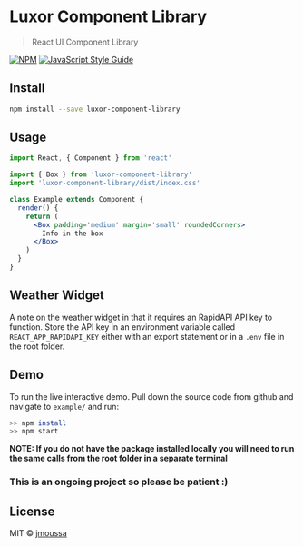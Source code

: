 # Luxor Component Library

> React UI Component Library

[![NPM](https://img.shields.io/npm/v/@jmoussa/luxor-component-library)](https://www.npmjs.com/package/@jmoussa/luxor-component-library) [![JavaScript Style Guide](https://img.shields.io/badge/code_style-standard-brightgreen.svg)](https://standardjs.com)

## Install

```bash
npm install --save luxor-component-library
```

## Usage

```jsx
import React, { Component } from 'react'

import { Box } from 'luxor-component-library'
import 'luxor-component-library/dist/index.css'

class Example extends Component {
  render() {
    return (
      <Box padding='medium' margin='small' roundedCorners>
        Info in the box
      </Box>
    )
  }
}
```

## Weather Widget

A note on the weather widget in that it requires an RapidAPI API key to function. Store the API key in an environment variable called `REACT_APP_RAPIDAPI_KEY` either with an export statement or in a `.env` file in the root folder.

## Demo

To run the live interactive demo. Pull down the source code from github and navigate to `example/` and run:

```bash
>> npm install
>> npm start
```

**NOTE: If you do not have the package installed locally you will need to run the same calls from the root folder in a separate terminal**

### This is an ongoing project so please be patient :)

## License

MIT © [jmoussa](https://github.com/jmoussa)
